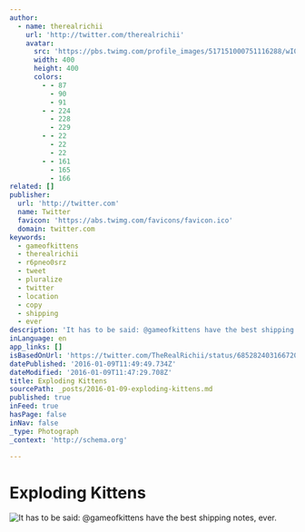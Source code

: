 ```yaml
---
author:
  - name: therealrichii
    url: 'http://twitter.com/therealrichii'
    avatar:
      src: 'https://pbs.twimg.com/profile_images/517151000751116288/wI0BQJa7_400x400.png'
      width: 400
      height: 400
      colors:
        - - 87
          - 90
          - 91
        - - 224
          - 228
          - 229
        - - 22
          - 22
          - 22
        - - 161
          - 165
          - 166
related: []
publisher:
  url: 'http://twitter.com'
  name: Twitter
  favicon: 'https://abs.twimg.com/favicons/favicon.ico'
  domain: twitter.com
keywords:
  - gameofkittens
  - therealrichii
  - r6pneo0srz
  - tweet
  - pluralize
  - twitter
  - location
  - copy
  - shipping
  - ever
description: 'It has to be said: @gameofkittens have the best shipping notes, ever.'
inLanguage: en
app_links: []
isBasedOnUrl: 'https://twitter.com/TheRealRichii/status/685282403166720000'
datePublished: '2016-01-09T11:49:49.734Z'
dateModified: '2016-01-09T11:47:29.708Z'
title: Exploding Kittens
sourcePath: _posts/2016-01-09-exploding-kittens.md
published: true
inFeed: true
hasPage: false
inNav: false
_type: Photograph
_context: 'http://schema.org'

---
```

# Exploding Kittens
![It has to be said&colon; &commat;gameofkittens have the best shipping notes&comma; ever&period;](https://pbs.twimg.com/media/CYKctpBUkAAB9_d.png:large)